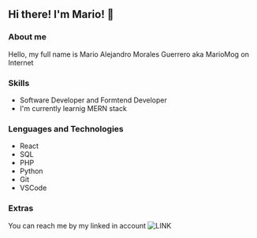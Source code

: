 ## Hi there! I'm Mario! 👋

### About me
Hello, my full name is Mario Alejandro Morales Guerrero aka MarioMog on Internet

### Skills

- Software Developer and Formtend Developer
- I'm currently learnig MERN stack

### Lenguages and Technologies
- React
- SQL
- PHP
- Python
- Git
- VSCode

### Extras 
You can reach me by my linked in account ![LINK](https://www.linkedin.com/in/mario-alejandro-morales-guerrero-024459156/) 


<!--
**MarioMog/MarioMog** is a ✨ _special_ ✨ repository because its `README.md` (this file) appears on your GitHub profile.

Here are some ideas to get you started:

- 🔭 I’m currently working on ...
- 🌱 I’m currently learning ...
- 👯 I’m looking to collaborate on ...
- 🤔 I’m looking for help with ...
- 💬 Ask me about ...
- 📫 How to reach me: ...
- 😄 Pronouns: ...
- ⚡ Fun fact: ...
-->
